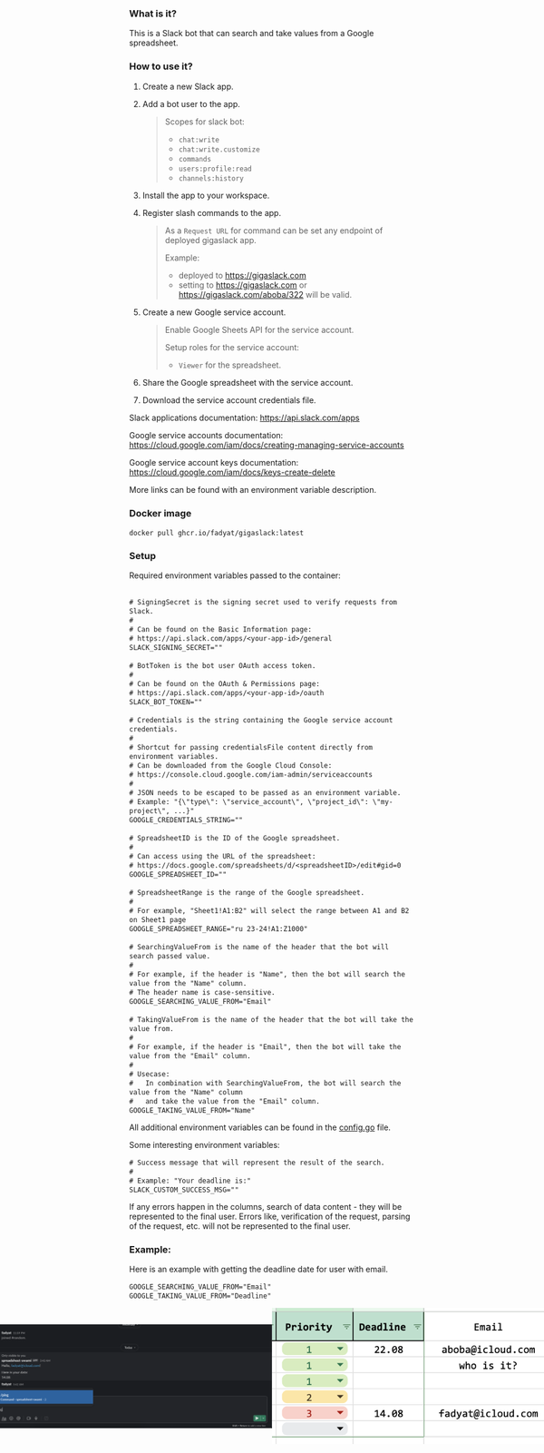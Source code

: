### What is it?

This is a Slack bot that can search and take values from a Google spreadsheet.

### How to use it?

1. Create a new Slack app.
2. Add a bot user to the app.
   > Scopes for slack bot:
   > - `chat:write`
   > - `chat:write.customize`
   > - `commands`
   > - `users:profile:read`
   > - `channels:history`

3. Install the app to your workspace.
4. Register slash commands to the app.

   > As a `Request URL` for command can be set any endpoint of deployed gigaslack app.
   >
   > Example:
   > - deployed to https://gigaslack.com
   > - setting to https://gigaslack.com or https://gigaslack.com/aboba/322 will be valid.

5. Create a new Google service account.
   > Enable Google Sheets API for the service account.
   >
   > Setup roles for the service account:
   > - `Viewer` for the spreadsheet.

6. Share the Google spreadsheet with the service account.
7. Download the service account credentials file.

Slack applications documentation: https://api.slack.com/apps

Google service accounts documentation: https://cloud.google.com/iam/docs/creating-managing-service-accounts

Google service account keys documentation: https://cloud.google.com/iam/docs/keys-create-delete

More links can be found with an environment variable description.

### Docker image

```shell
docker pull ghcr.io/fadyat/gigaslack:latest
```

### Setup

Required environment variables passed to the container:

```dotenv

# SigningSecret is the signing secret used to verify requests from Slack.
#
# Can be found on the Basic Information page:
# https://api.slack.com/apps/<your-app-id>/general
SLACK_SIGNING_SECRET=""

# BotToken is the bot user OAuth access token.
#
# Can be found on the OAuth & Permissions page:
# https://api.slack.com/apps/<your-app-id>/oauth
SLACK_BOT_TOKEN=""

# Credentials is the string containing the Google service account credentials.
#
# Shortcut for passing credentialsFile content directly from environment variables.
# Can be downloaded from the Google Cloud Console:
# https://console.cloud.google.com/iam-admin/serviceaccounts
#
# JSON needs to be escaped to be passed as an environment variable.
# Example: "{\"type\": \"service_account\", \"project_id\": \"my-project\", ...}"
GOOGLE_CREDENTIALS_STRING=""

# SpreadsheetID is the ID of the Google spreadsheet.
#
# Can access using the URL of the spreadsheet:
# https://docs.google.com/spreadsheets/d/<spreadsheetID>/edit#gid=0
GOOGLE_SPREADSHEET_ID=""

# SpreadsheetRange is the range of the Google spreadsheet.
# 
# For example, "Sheet1!A1:B2" will select the range between A1 and B2 on Sheet1 page
GOOGLE_SPREADSHEET_RANGE="ru 23-24!A1:Z1000"

# SearchingValueFrom is the name of the header that the bot will search passed value.
# 
# For example, if the header is "Name", then the bot will search the value from the "Name" column.
# The header name is case-sensitive.
GOOGLE_SEARCHING_VALUE_FROM="Email"

# TakingValueFrom is the name of the header that the bot will take the value from.
# 
# For example, if the header is "Email", then the bot will take the value from the "Email" column.
# 
# Usecase:
#   In combination with SearchingValueFrom, the bot will search the value from the "Name" column
#   and take the value from the "Email" column.
GOOGLE_TAKING_VALUE_FROM="Name"
```

All additional environment variables can be found in the [config.go](./cmd/config/config.go) file.

Some interesting environment variables:

```dotenv
# Success message that will represent the result of the search.
#
# Example: "Your deadline is:"
SLACK_CUSTOM_SUCCESS_MSG=""
```

If any errors happen in the columns, search of data content - they will be represented to the final user.
Errors like, verification of the request, parsing of the request, etc. will not be represented to the final user.

### Example:

Here is an example with getting the deadline date for user with email.

```dotenv
GOOGLE_SEARCHING_VALUE_FROM="Email"
GOOGLE_TAKING_VALUE_FROM="Deadline"
```

<div style="display: flex; justify-content: center; align-items: center; flex-direction: row;">
    <img src="./docs/workflow.png" alt="Table" width="600"/>
    <img src="./docs/table.png" alt="Table" width="600"/>
</div>

